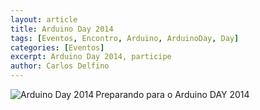 ```yaml
---
layout: article
title: Arduino Day 2014
tags: [Eventos, Encontro, Arduino, ArduinoDay, Day]
categories: [Eventos]
excerpt: Arduino Day 2014, participe
author: Carlos Delfino
---
```

<a href="http://www.arduinoday.it">
  <img border="0" alt="Arduino Day 2014" align="left"
    src="http://day.arduino.cc/wp-content/themes/arduinoWide/arduinoday/banners/ARDUINODAY_200x400.png" />
</a>
Preparando para o Arduino DAY 2014
